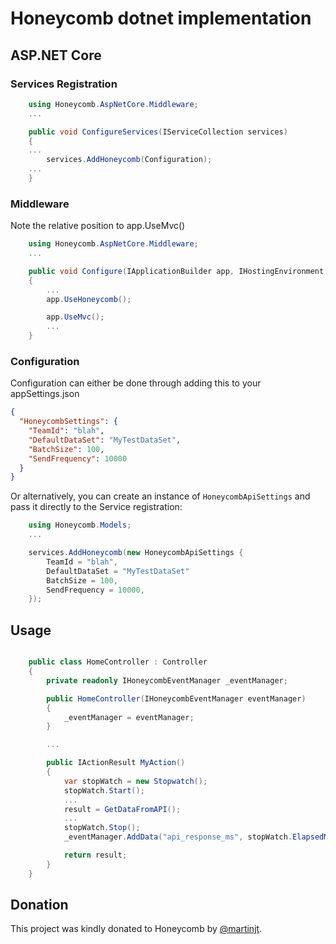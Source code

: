 # Honeycomb dotnet implementation

## ASP.NET Core

### Services Registration
```csharp
    using Honeycomb.AspNetCore.Middleware;
    ...

    public void ConfigureServices(IServiceCollection services)
    {
    ...
        services.AddHoneycomb(Configuration);
    ...
    }
```

### Middleware

Note the relative position to app.UseMvc()

```csharp
    using Honeycomb.AspNetCore.Middleware;
    ...

    public void Configure(IApplicationBuilder app, IHostingEnvironment env)
    {
        ...
        app.UseHoneycomb();

        app.UseMvc();
        ...
    }
```

### Configuration

Configuration can either be done through adding this to your appSettings.json

```json
{
  "HoneycombSettings": {
    "TeamId": "blah",
    "DefaultDataSet": "MyTestDataSet",
    "BatchSize": 100,
    "SendFrequency": 10000
  }
}
```

Or alternatively, you can create an instance of  `HoneycombApiSettings` and pass it directly to the Service registration:

```csharp
    using Honeycomb.Models;
    ...

    services.AddHoneycomb(new HoneycombApiSettings {
        TeamId = "blah",
        DefaultDataSet = "MyTestDataSet"
        BatchSize = 100,
        SendFrequency = 10000,
    });
```

## Usage

```csharp

    public class HomeController : Controller
    {
        private readonly IHoneycombEventManager _eventManager;

        public HomeController(IHoneycombEventManager eventManager)
        {
            _eventManager = eventManager;
        }

        ...

        public IActionResult MyAction()
        {
            var stopWatch = new Stopwatch();
            stopWatch.Start();
            ...
            result = GetDataFromAPI();
            ...
            stopWatch.Stop();
            _eventManager.AddData("api_response_ms", stopWatch.ElapsedMilliseconds);

            return result;
        }
    }
```

## Donation

This project was kindly donated to Honeycomb by [@martinjt](https://github.com/martinjt).
